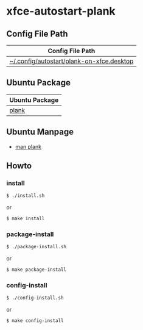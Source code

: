 
# xfce-autostart-plank


## Config File Path

| Config File Path |
| --- |
| [~/.config/autostart/plank-on-xfce.desktop](config/autostart/plank-on-xfce.desktop]) |


## Ubuntu Package

| Ubuntu Package |
| --- |
| [plank](https://packages.ubuntu.com/jammy/plank) |


## Ubuntu Manpage

* [man plank](https://manpages.ubuntu.com/manpages/jammy/en/man1/plank.1.html)




## Howto


### install

``` sh
$ ./install.sh
```

or

``` sh
$ make install
```


### package-install

``` sh
$ ./package-install.sh
```

or

``` sh
$ make package-install
```


### config-install

``` sh
$ ./config-install.sh
```

or

``` sh
$ make config-install
```
